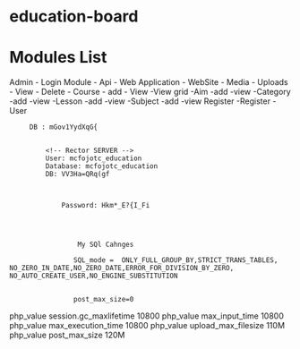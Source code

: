 # education-board
# Modules List
Admin	- Login Module
		- Api
		- Web Application
		- WebSite
	- Media
		- Uploads
		- View
		- Delete
	- Course
		- add
		- View
		-View grid
	-Aim
		-add
		-view
	-Category
		-add
		-view
	-Lesson
		-add
		-view
	-Subject
		-add
		-view
Register   -Register
	   -User




		 DB : mGov1YydXqG{


			 <!-- Rector SERVER -->
			 User: mcfojotc_education
			 Database: mcfojotc_education
			 DB: VV3Ha=QRq(gf



				 Password: Hkm*_E?{I_Fi




					 My SQl Cahnges

					SQL_mode =  ONLY_FULL_GROUP_BY,​STRICT_TRANS_TABLES,​NO_ZERO_IN_DATE,​NO_ZERO_DATE,​ERROR_FOR_DIVISION_BY_ZERO,​NO_AUTO_CREATE_USER,​NO_ENGINE_SUBSTITUTION


					post_max_size=0



php_value session.gc_maxlifetime 10800
php_value max_input_time         10800
php_value max_execution_time     10800
php_value upload_max_filesize    110M
php_value post_max_size          120M
